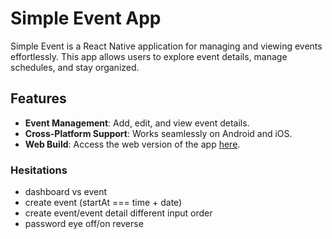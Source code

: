 # Simple Event App

Simple Event is a React Native application for managing and viewing events effortlessly. This app allows users to explore event details, manage schedules, and stay organized.

## Features

- **Event Management**: Add, edit, and view event details.
- **Cross-Platform Support**: Works seamlessly on Android and iOS.
- **Web Build**: Access the web version of the app [here](https://simple-event.netlify.app/).

### Hesitations

- dashboard vs event
- create event (startAt === time + date)
- create event/event detail different input order
- password eye off/on reverse
